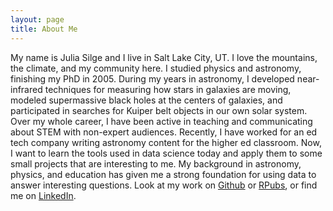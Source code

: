 ```yaml
---
layout: page
title: About Me
---
```


My name is Julia Silge and I live in Salt Lake City, UT. I love the mountains, the climate, and my community here. I studied physics and astronomy, finishing my PhD in 2005. During my years in astronomy, I developed near-infrared techniques for measuring how stars in galaxies are moving, modeled supermassive black holes at the centers of galaxies, and participated in searches for Kuiper belt objects in our own solar system. Over my whole career, I have been active in teaching and communicating about STEM with non-expert audiences. Recently, I have worked for an ed tech company writing astronomy content for the higher ed classroom. Now, I want to learn the tools used in data science today and apply them to some small projects that are interesting to me. My background in astronomy, physics, and education has given me a strong foundation for using data to answer interesting questions. Look at my work on [Github](https://github.com/juliasilge) or [RPubs](http://rpubs.com/juliasilge), or find me on [LinkedIn](https://www.linkedin.com/in/juliasilge).
